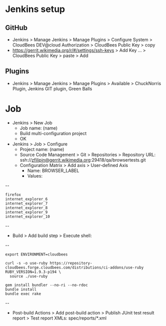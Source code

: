 # Jenkins setup

## GitHub

- Jenkins > Manage Jenkins > Manage Plugins > Configure System > CloudBees DEV@cloud Authorization > CloudBees Public Key > copy
- https://gerrit.wikimedia.org/r/#/settings/ssh-keys > Add Key ... > CloudBees Public Key > paste > Add

## Plugins

- Jenkins > Manage Jenkins > Manage Plugins > Available > ChuckNorris Plugin, Jenkins GIT plugin, Green Balls

# Job

- Jenkins > New Job
  - Job name: (name)
  - Build multi-configuration project
  - OK
- Jenkins > Job > Configure
  - Project name: (name)
  - Source Code Management > Git > Repositories > Repository URL: ssh://zfilipin@gerrit.wikimedia.org:29418/qa/browsertests.git
  - Configuration Matrix > Add axis > User-defined Axis
    - Name: BROWSER_LABEL
    - Values:

--

    firefox
    internet_explorer_6
    internet_explorer_7
    internet_explorer_8
    internet_explorer_9
    internet_explorer_10

--

  - Build > Add build step > Execute shell:

--

    export ENVIRONMENT=cloudbees

    curl -s -o use-ruby https://repository-cloudbees.forge.cloudbees.com/distributions/ci-addons/use-ruby
    RUBY_VERSION=1.9.3-p194 \
      source ./use-ruby

    gem install bundler --no-ri --no-rdoc
    bundle install
    bundle exec rake

--

  - Post-build Actions > Add post-build action > Publish JUnit test result report > Test report XMLs: spec/reports/*.xml
